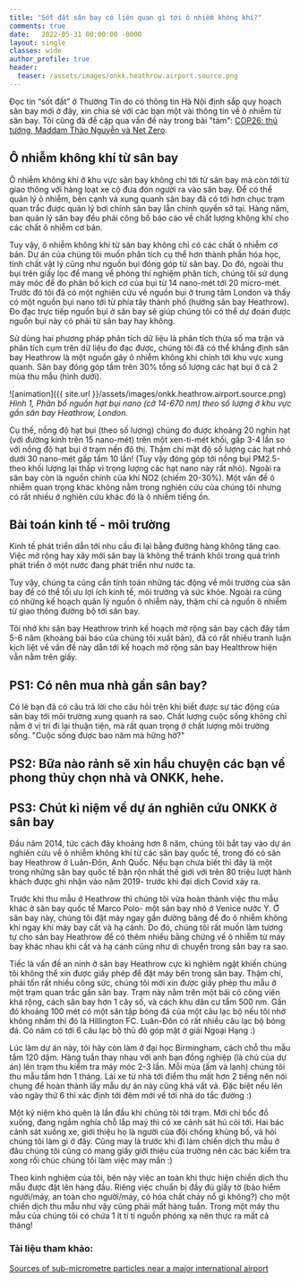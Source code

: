 ```yaml
---
title: "Sốt đất sân bay có liên quan gì tới ô nhiễm không khí?"
comments: true
date:   2022-05-31 00:00:00 -0000
layout: single
classes: wide
author_profile: true
header:
  teaser: /assets/images/onkk.heathrow.airport.source.png
---
```


Đọc tin “sốt đất” ở Thường Tín do có thông tin Hà Nội định sắp quy hoạch sân bay mới ở đây, 
xin chia sẻ với các bạn một vài thông tin về ô nhiễm từ sân bay. 
Tôi cũng đã đề cập qua vấn đề này trong bài "tám": [COP26: thủ tướng, Maddam Thảo Nguyễn và Net Zero](https://tuanvvu.github.io/notevn/2022-01-03-COP26-vn/).

## Ô nhiễm không khí từ sân bay

Ô nhiễm không khí ở khu vực sân bay không chỉ tới từ sân bay mà còn tới từ giao thông với hàng loạt xe cộ đưa đón người ra vào sân bay.
Để có thể quản lý ô nhiễm, bên cạnh và xung quanh sân bay đã có tới hơn chục trạm quan trắc được quản lý bơi chính sân bay 
lẫn chính quyền sở tại. 
Hàng năm, ban quản lý sân bay đều phải công bố báo cáo về chất lượng không khí cho các chất ô nhiễm cơ bản.

Tuy vậy, ô nhiễm không khí từ sân bay không chỉ có các chất ô nhiễm cơ bản. 
Dự án của chúng tôi muốn phân tích cụ thể hơn thành phần hóa học, tính chất vật lý cũng như nguồn bụi đóng góp từ sân bay.
Do đó, ngoài thu bụi trên giấy lọc để mang về phòng thí nghiệm phân tích, 
chúng tôi sử dụng máy móc để đo phân bố kích cơ của bụi từ 14 nano-mét tới 20 micro-mét.
Trước đó tôi đã có một nghiên cứu về nguồn bụi ở trung tâm London và thấy có một nguồn bụi nano tới từ phía tây thành phố (hướng sân bay Heathrow).
Đo đạc trực tiếp nguồn bụi ở sân bay sẽ giúp chúng tôi có thể dự đoán được nguồn bụi này có phải từ sân bay hay không.

Sử dùng hai phương pháp phân tích dữ liệu là phân tích thừa số ma trận và phân tích cụm trên dữ liệu đo đạc được,
chúng tôi đã có thể khẳng định sân bay Heathrow là một nguồn gây ô nhiễm không khí chính tới khu vực xung quanh. 
Sân bay đóng góp tầm trên 30% tổng số lượng các hạt bụi ở cả 2 mùa thu mẫu (hình dưới).

![animation]({{ site.url }}/assets/images/onkk.heathrow.airport.source.png) 
*Hình 1, Phân bổ nguồn hạt bụi nano (cỡ 14-670 nm) theo số lượng ở khu vực gần sân bay Heathrow, London.*


Cụ thể, nồng độ hạt bụi (theo số lượng) chúng đo được khoảng 20 nghìn hạt (với đường kính trên 15 nano-mét) trên một xen-ti-mét khối, gấp 3-4 lần so với nồng độ hạt bụi ở trạm nền đô thị. Thậm chí mật độ số lượng các hạt nhỏ dưới 30 nano-mét gấp tầm 10 lần! (Tuy vậy đóng góp tới nồng bụi PM2.5-theo khối lượng lại thấp vì trọng lượng các hạt nano này rất nhỏ). 
Ngoài ra sân bay còn là nguồn chính của khí NO2 (chiếm 20-30%). 
Một vấn đề ô nhiễm quan trọng khác không nằm trong nghiên cứu của chúng tôi nhưng có rất nhiều ở nghiên cứu khác đó là ô nhiễm tiếng ồn.

## Bài toán kinh tế - môi trường

Kinh tế phát triển dẫn tới nhu cầu đi lại bằng đường hàng không tăng cao. 
Việc mở rộng hay xây mới sân bay là không thể tránh khỏi trong quá trình phát triển ở một nước đang phát triển như nước ta. 

Tuy vậy, chúng ta cũng cần tính toán những tác động về môi trường của sân bay để có thể tối ưu lợi ích kinh tế, môi trường và sức khỏe.
Ngoài ra cũng có những kế hoạch quản lý nguồn ô nhiễm này, thậm chí cả nguồn ô nhiễm từ giao thông đường bộ tới sân bay.

Tôi nhớ khi sân bay Heathrow trình kế hoạch mở rộng sân bay cách đây tầm 5-6 năm (khoảng bài báo của chúng tôi xuất bản), đã có rất nhiều tranh luận kịch liệt về vấn đề này dẫn tới kế hoạch mở rộng sân bay Healthrow hiện vẫn nằm trên giấy.

## PS1: Có nên mua nhà gần sân bay?

Có lẽ bạn đã có câu trả lời cho câu hỏi trên khi biết được sự tác động của sân bay tới môi trường xung quanh ra sao.
Chất lượng cuộc sống không chỉ nằm ở vị trí đi lại thuận tiện, mà rất quan trọng ở chất lượng môi trường sống.
"Cuộc sống được bao năm mà hững hờ?"

## PS2: Bữa nào rảnh sẽ xin hầu chuyện các bạn về phong thủy chọn nhà và ONKK, hehe.

## PS3: Chút kỉ niệm về dự án nghiên cứu ONKK ở sân bay

Đầu năm 2014, tức cách đây khoảng hơn 8 năm, chúng tôi bắt tay vào dự án nghiên cứu về ô nhiễm không khí từ các sân bay quốc tế, trong đó có sân bay Heathrow ở Luân-Đôn, Anh Quốc. 
Nếu bạn chưa biết thì đây là một trong những sân bay quốc tế bận rộn nhất thế giới
với trên 80 triệu lượt hành khách được ghi nhận vào năm 2019- trước khi đại dịch Covid xảy ra.

Trước khi thu mẫu ở Heathrow thì chúng tôi vừa hoàn thành việc thu mẫu khác ở sân bay quốc tế Marco Polo- một sân bay nhỏ ở Venice nước Ý. Ở sân bay này, chúng tôi đặt máy ngay gần đường băng để đo ô nhiễm không khí ngay khi máy bay cất và hạ cánh. Do đó, chúng tôi rất muốn làm tương tự cho sân bay Heathrow để có thêm nhiều bằng chứng về ô nhiễm từ máy bay khác nhau khi cất và hạ cánh cũng như di chuyển trong sân bay ra sao.

Tiếc là vấn đề an ninh ở sân bay Heathrow cực kì nghiêm ngặt khiến chúng tôi không thể xin được giấy phép để đặt máy bên trong sân bay.
Thậm chí, phải tốn rất nhiều công sức, chúng tôi mới xin được giấy phép thu mẫu ở một trạm quan trắc gần sân bay. 
Trạm này nằm trên một bãi cỏ công viên khá rộng, cách sân bay hơn 1 cây số, và cách khu dân cư tẩm 500 nm. 
Gần đó khoảng 100 mét có một sân tập bóng đá của một câu lạc bộ nếu tôi nhớ không nhầm thì đó là Hillington FC. 
Luân-Đôn có rất nhiều câu lạc bộ bóng đá. Có năm có tới 6 câu lạc bộ thủ đô góp mặt ở giải Ngoại Hạng :)

Lúc làm dự án này, tôi hãy còn làm ở đại học Birmingham, cách chỗ thu mẫu tầm 120 dặm. 
Hàng tuần thay nhau với anh bạn đồng nghiệp (là chủ của dự án) lên trạm thu kiểm tra máy móc 2-3 lần. 
Mỗi mùa (ấm và lạnh) chúng tôi thu mẫu tầm hơn 1 tháng. 
Lái xe từ nhà tới điểm thu mất hơn 2 tiếng nên nói chung để hoàn thành lấy mẫu dự án này cũng khá vất vả.
Đặc biệt nếu lên vào ngày thứ 6 thì xác định tới đêm mới về tới nhà do tắc đường :)

Một kỷ niệm khó quên là lần đầu khi chúng tôi tới trạm. 
Mới chỉ bốc đồ xuống, đang ngắm nghía chỗ lắp maý thì có xe cảnh sát hú còi tới.
Hai bác cảnh sát xuống xe, giới thiệu họ là người của đội chống khủng bố, và hỏi chúng tôi làm gì ở đây.
Cũng may là trước khi đi làm chiến dịch thu mẫu ở đâu chúng tôi cũng có mang giấy giới thiệu của trường 
nên các bác kiểm tra xong rồi chúc chúng tôi làm việc may mắn :)

Theo kinh nghiệm của tôi, bên này việc an toàn khi thực hiện chiến dịch thu mẫu được đặt lên hàng đầu. 
Riêng việc chuẩn bị đầy đủ giấy tờ (bảo hiểm người/máy, an toàn cho người/máy, có hóa chất cháy nổ gì không?)
cho một chiến dịch thu mẫu như vậy cũng phải mất hàng tuần. 
Trong một máy thu mẫu của chúng tôi có chứa 1 ít tí tí nguồn phóng xạ nên thực ra mất cả tháng!

### Tài liệu tham khảo:
[Sources of sub-micrometre particles near a major international airport](https://acp.copernicus.org/articles/17/12379/2017/)
